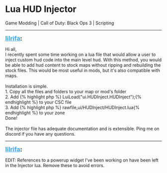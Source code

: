 # Lua HUD Injector
Game Modding | Call of Duty: Black Ops 3 | Scripting

---
<strong style="font-size: 1.4em;"><span style="text-decoration: underline;text-decoration-color: #34a7f9;"><span style="color:#34a7f9;">lilrifa</span></span>:</strong>

<p>Hi all,<br />I recently spent some time working on a lua file that would allow a user to inject custom hud code into the main level hud. With this method, you would be able to add hud content to stock maps without ripping and rebuilding the stock files. This would be most useful in mods, but it&#39;s also compatible with maps.<br /><br />Installation is simple.<br />1. Copy all the files and folders to your map or mod&#39;s folder<br />2. Add {% highlight php %}
LuiLoad(&quot;ui.HUDInject.HUDInject&quot;);{% endhighlight %}
to your CSC file<br />3. Add {% highlight php %}
rawfile,ui/HUDInject/HUDInject.lua{% endhighlight %}
to your zone<br />Done!<br /><br />The injector file has adequate documentation and is extensible. Ping me on discord if you have any questions.</p>

---
<strong style="font-size: 1.4em;"><span style="text-decoration: underline;text-decoration-color: #34a7f9;"><span style="color:#34a7f9;">lilrifa</span></span>:</strong>

<p>EDIT: References to a powerup widget I&#39;ve been working on have been left in the Injector lua. Remove these to avoid errors.</p>
